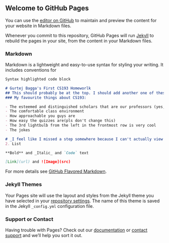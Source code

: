 ## Welcome to GitHub Pages

You can use the [editor on GitHub](https://github.com/kalutes/CS193_Fall18_Lab1/edit/master/index.md) to maintain and preview the content for your website in Markdown files.

Whenever you commit to this repository, GitHub Pages will run [Jekyll](https://jekyllrb.com/) to rebuild the pages in your site, from the content in your Markdown files.

### Markdown

Markdown is a lightweight and easy-to-use syntax for styling your writing. It includes conventions for

```markdown
Syntax highlighted code block

# Gurtej Bagga's First CS193 Homeworlk
## This should probably be at the top. I should add another one of these up there 
### My favourite things about CS193:

- The esteemed and distinguished scholars that are our professors (yes, I am sucking up)
- The comfortable class environment
- How approachable you guys are
- How easy the quizzes are(pls don't change this)
- The 3rd lightbulb from the left in the frontmost row is very cool
- The jokes 

# _I feel like I missed a step somewhere because I can't actually view the output of all of this lmao. I can't find the formatting tools and they're almost certainly in plain sight, but I have too much other stuff due in a few hours._
2. List

**Bold** and _Italic_ and `Code` text

[Link](url) and ![Image](src)
```

For more details see [GitHub Flavored Markdown](https://guides.github.com/features/mastering-markdown/).

### Jekyll Themes

Your Pages site will use the layout and styles from the Jekyll theme you have selected in your [repository settings](https://github.com/kalutes/CS193_Fall18_Lab1/settings). The name of this theme is saved in the Jekyll `_config.yml` configuration file.

### Support or Contact

Having trouble with Pages? Check out our [documentation](https://help.github.com/categories/github-pages-basics/) or [contact support](https://github.com/contact) and we’ll help you sort it out.
